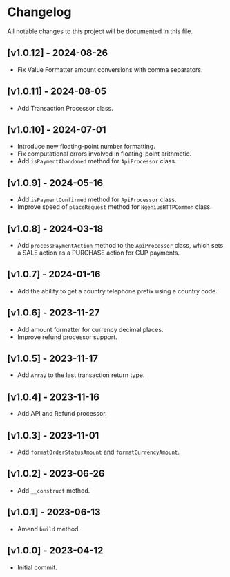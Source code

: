# Changelog

All notable changes to this project will be documented in this file.

## [v1.0.12] - 2024-08-26

- Fix Value Formatter amount conversions with comma separators.

## [v1.0.11] - 2024-08-05

- Add Transaction Processor class. 

## [v1.0.10] - 2024-07-01

- Introduce new floating-point number formatting.
- Fix computational errors involved in floating-point arithmetic.
- Add `isPaymentAbandoned` method for `ApiProcessor` class.

## [v1.0.9] - 2024-05-16

- Add `isPaymentConfirmed` method for `ApiProcessor` class.
- Improve speed of `placeRequest` method for `NgeniusHTTPCommon` class.

## [v1.0.8] - 2024-03-18

- Add `processPaymentAction` method to the `ApiProcessor` class, which sets a SALE action as a PURCHASE action for CUP
  payments.

## [v1.0.7] - 2024-01-16

- Add the ability to get a country telephone prefix using a country code.

## [v1.0.6] - 2023-11-27

- Add amount formatter for currency decimal places.
- Improve refund processor support.

## [v1.0.5] - 2023-11-17

- Add `Array` to the last transaction return type.

## [v1.0.4] - 2023-11-16

- Add API and Refund processor.

## [v1.0.3] - 2023-11-01

- Add `formatOrderStatusAmount` and `formatCurrencyAmount`.

## [v1.0.2] - 2023-06-26

- Add `__construct` method.

## [v1.0.1] - 2023-06-13

- Amend `build` method.

## [v1.0.0] - 2023-04-12

- Initial commit.
